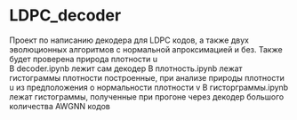 # LDPC_decoder
Проект по написанию декодера для LDPC кодов, а также двух эволюционных алгоритмов с нормальной апроксимацией и без. Также будет проверена природа плотности u   
В decoder.ipynb лежит сам декодер
В плотность.ipynb лежат гистограммы плотности построенные, при анализе природы плотности u из предположения о нормальности плотности v
В гисторграммы.ipynb лежат гистограммы, полученные при прогоне через декодер большого количества AWGNN кодов
